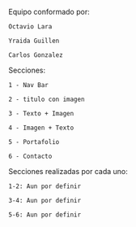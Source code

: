 Equipo conformado por:

    Octavio Lara

    Yraida Guillen

    Carlos Gonzalez

Secciones:

    1 - Nav Bar

    2 - titulo con imagen

    3 - Texto + Imagen

    4 - Imagen + Texto

    5 - Portafolio

    6 - Contacto

Secciones realizadas por cada uno:

    1-2: Aun por definir

    3-4: Aun por definir

    5-6: Aun por definir
